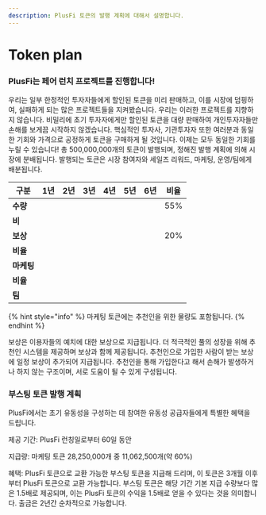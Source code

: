 ```yaml
---
description: PlusFi 토큰의 발행 계획에 대해서 설명합니다.
---
```


# Token plan

### PlusFi는 페어 런치 프로젝트를 진행합니다!

우리는 일부 한정적인 투자자들에게 할인된 토큰을 미리 판매하고, 이를 시장에 덤핑하여, 실패하게 되는 많은 프로젝트들을 지켜봤습니다. 우리는 이러한 프로젝트를 지향하지 않습니다. 비밀리에 초기 투자자에게만 할인된 토큰을 대량 판매하여 개인투자자들만 손해를 보게끔 시작하지 않겠습니다. 핵심적인 투자사, 기관투자자 또한 여러분과 동일한 기회와 가격으로 공정하게 토큰을 구매하게 될 것입니다. 이제는 모두 동일한 기회를 누릴 수 있습니다! 총 500,000,000개의 토큰이 발행되며, 정해진 발행 계획에 의해 시장에 분배됩니다. 발행되는 토큰은 시장 참여자와 세일즈 리워드, 마케팅, 운영/팀에게 배분됩니다.

| **구분**  | **1년** | **2년** | **3년** | **4년** | **5년** | **6년** | **비율** |
| ------- | ------ | ------ | ------ | ------ | ------ | ------ | ------ |
| **수량**  |        |        |        |        |        |        | 55%    |
| **비**   |        |        |        |        |        |        |        |
| **보상**  |        |        |        |        |        |        | 20%    |
| **비율**  |        |        |        |        |        |        |        |
| **마케팅** |        |        |        |        |        |        |        |
| **비율**  |        |        |        |        |        |        |        |
| **팀**   |        |        |        |        |        |        |        |

{% hint style="info" %}
마케팅 토큰에는 추천인을 위한 물량도 포함됩니다.
{% endhint %}

보상은 이용자들의 예치에 대한 보상으로 지급됩니다. 더 적극적인 풀의 성장을 위해 추천인 시스템을 제공하며 보상과 함께 제공됩니다. 추천인으로 가입한 사람이 받는 보상에 일정 보상이 추가되어 지급됩니다. 추천인을 통해 가입한다고 해서 손해가 발생하거나 하지 않는 구조이며, 서로 도움이 될 수 있게 구성됩니다.

### 부스팅 토큰 발행 계획

PlusFi에서는 초기 유동성을 구성하는 데 참여한 유동성 공급자들에게 특별한 혜택을 드립니다.

제공 기간: PlusFi 런칭일로부터 60일 동안

지급량: 마케팅 토큰 28,250,000개 중 11,062,500개(약 60%)

혜택: PlusFi 토큰으로 교환 가능한 부스팅 토큰을 지급해 드리며, 이 토큰은 3개월 이후부터 PlusFi 토큰으로 교환 가능합니다. 부스팅 토큰은 해당 기간 기본 지급 수량보다 많은 1.5배로 제공되며, 이는 PlusFi 토큰의 수익을 1.5배로 얻을 수 있다는 것을 의미합니다. 출금은 2년간 순차적으로 가능합니다.
